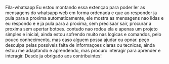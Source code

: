 Fila-whatsapp
 Eu estou montando essa extençao para poder ler as mensagens do whatsapp web em forma ordenada e que ao responder ja pula para a proxima automaticamente, ele mostra as mensagens nao lidas e eu respondo e e ja pula para a proxima, sem precisaar sair, procurar a proxima sem apertar botoes. contudo nao rodou ela e apenas um projeto simples e inicial, ainda estou sofrendo muito nas logicas e comandos, pelo pouco conhecimento, mas caso alguem possa ajudar ou opnar. 
 peço desculpa pelas possiveis falta de informaçoes claras ou tecnicas, ainda estou me adaptando e aprendendo, mas procuro interagir para aprender e interagir. 
 Desde ja obrigado aos contribuintes!

